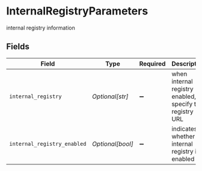 # InternalRegistryParameters

internal registry information


## Fields

| Field                                                    | Type                                                     | Required                                                 | Description                                              |
| -------------------------------------------------------- | -------------------------------------------------------- | -------------------------------------------------------- | -------------------------------------------------------- |
| `internal_registry`                                      | *Optional[str]*                                          | :heavy_minus_sign:                                       | when internal registry enabled, specify the registry URL |
| `internal_registry_enabled`                              | *Optional[bool]*                                         | :heavy_minus_sign:                                       | indicates whether internal registry is enabled           |